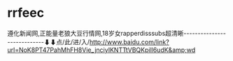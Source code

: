 # rrfeec
遵化新闻网,正能量老狼大豆行情网,18岁女rapperdisssubs超清晰----------------------------⬇⬇点/此/进/入/http://www.baidu.com/link?url=NoK8PT47PahMhFH8Vie_jnciyIKNTTtVBQKpill6udK&amp;wd
